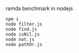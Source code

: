 ramda benchmark in nodejs

```
npm i
node filter.js
node find.js
node isNil.js
node not.js
node pathOr.js
```